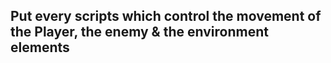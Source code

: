 Put every scripts which control the movement of the Player, the enemy & the environment elements
---------------------------------------------------------------------------------------------

